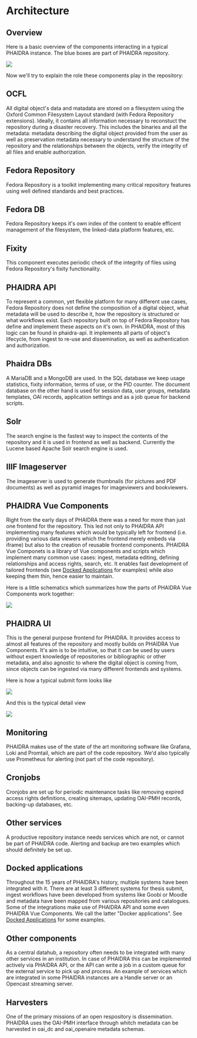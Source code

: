 # Architecture

## Overview

Here is a basic overview of the components interacting in a typical PHAIDRA instance. The blue boxes are part of PHAIDRA repository.

![](/assets/img/docs/architecture.svg)

Now we'll try to explain the role these components play in the repository:

## OCFL

All digital object's data and matadata are stored on a filesystem using the Oxford Common Filesystem Layout standard (with Fedora Repository extensions). Ideally, it contains all information necessary to reconstuct the repository during a disaster recovery. This includes the binaries and all the metadata: metadata describing the digital object provided from the user as well as preservation metadata necessary to understand the structure of the repository and the relationships between the objects, verify the integrity of all files and enable authorization.

## Fedora Repository

Fedora Repository is a toolkit implementing many critical repository features using well defined standards and best practices. 

## Fedora DB

Fedora Repository keeps it's own index of the content to enable efficent management of the filesystem, the linked-data platform features, etc.

## Fixity

This component executes periodic check of the integrity of files using Fedora Repository's fixity functionality.

## PHAIDRA API

To represent a common, yet flexible platform for many different use cases, Fedora Repository does not define the composition of a digital object, what metadata will be used to describe it, how the repository is structured or what workflows exist. Each repository built on top of Fedora Repository has define and implement these aspects on it's own. In PHAIDRA, most of this logic can be found in phaidra-api. It implements all parts of object's lifecycle, from ingest to re-use and dissemination, as well as authentication and authorization.

## Phaidra DBs

A MariaDB and a MongoDB are used. In the SQL database we keep usage statistics, fixity information, terms of use, or the PID counter. The document database on the other hand is used for session data, user groups, metadata templates, OAI records, application settings and as a job queue for backend scripts.

## Solr

The search engine is the fastest way to inspect the contents of the repository and it is used in frontend as well as backend. Currently the Lucene based Apache Solr search engine is used.

## IIIF Imageserver

The imageserver is used to generate thumbnails (for pictures and PDF documents) as well as pyramid images for imageviewers and bookviewers.

## PHAIDRA Vue Components

Right from the early days of PHAIDRA there was a need for more than just one frontend for the repository. This led not only to PHAIDRA API implementing many features which would be typically left for frontend (i.e. providing various data viewers which the frontend merely embeds via iframe) but also to the creation of reusable frontend components. PHAIDRA Vue Componets is a library of Vue components and scripts which implement many common use cases: ingest, metadata editing, defining relationships and access rights, search, etc. It enables fast development of tailored frontends (see [Docked Applications](/docs/docked/) for examples) while also keeping them thin, hence easier to maintain.

Here is a little schematics which summarizes how the parts of PHAIDRA Vue Components work together:

![](/assets/img/docs/pvc.png)

## PHAIDRA UI

This is the general purpose frontend for PHAIDRA. It provides access to almost all features of the repository and mostly builds on PHAIDRA Vue Components. It's aim is to be intuitive, so that it can be used by users without expert knowledge of repositories or bibliographic or other metadata, and also agnostic to where the digital object is coming from, since objects can be ingested via many different frontends and systems.

Here is how a typical submit form looks like

![](/assets/img/docs/phaidra_submit.png)

And this is the typical detail view

![](/assets/img/docs/phaidra_view.png)

## Monitoring

PHAIDRA makes use of the state of the art monitoring software like Grafana, Loki and Promtail, which are part of the code repository. We'd also typically use Prometheus for alerting (not part of the code repository).

## Cronjobs

Cronjobs are set up for periodic maintenance tasks like removing expired access rights definitions, creating sitemaps, updating  OAI-PMH records, backing-up databases, etc.

## Other services

A productive repository instance needs services which are not, or cannot be part of PHAIDRA code. Alerting and backup are two examples which should definitely be set up.

## Docked applications

Throughout the 15 years of PHAIDRA's history, multiple systems have been integrated with it. There are at least 3 different systems for thesis submit, ingest workflows have been developed from systems like Goobi or Moodle and metadata have been mapped from various repositories and catalogues. Some of the integrations make use of PHAIDRA API and some even PHAIDRA Vue Components. We call the latter "Docker applications". See [Docked Applications](/docs/docked/) for some examples.

## Other components

As a central datahub, a repository often needs to be integrated with many other services in an institution. In case of PHAIDRA this can be implemented actively via PHAIDRA API, or the API can write a job in a custom queue for the external service to pick up and process. An example of services which are integrated in some PHAIDRA instances are a Handle server or an Opencast streaming server.

## Harvesters

One of the primary missions of an open respository is dissemination. PHAIDRA uses the OAI-PMH interface through whitch metadata can be harvested in oai_dc and oai_openaire metadata schemas.

